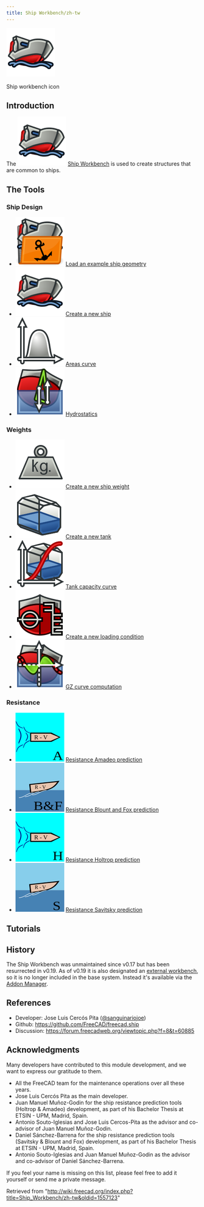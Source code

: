 ```yaml
---
title: Ship Workbench/zh-tw
---
```


![](/src/assets/images/Workbench_Ship.svg)

Ship workbench icon

## Introduction

The ![](/src/assets/images/Workbench_Ship.svg) [Ship Workbench](/Ship_Workbench "Ship Workbench") is used to create structures that are common to ships.

## The Tools

### Ship Design

- ![](/src/assets/images/Ship_LoadExample.svg) [Load an example ship geometry](/Ship_LoadExample "Ship LoadExample")
- ![](/src/assets/images/Ship_CreateShip.svg) [Create a new ship](/Ship_CreateShip "Ship CreateShip")
- ![](/src/assets/images/Ship_AreasCurve.svg) [Areas curve](/Ship_AreasCurve "Ship AreasCurve")
- ![](/src/assets/images/Ship_Hydrostatics.svg) [Hydrostatics](/Ship_Hydrostatics "Ship Hydrostatics")

### Weights

- ![](/src/assets/images/Ship_Weight.svg) [Create a new ship weight](/Ship_Weight "Ship Weight")
- ![](/src/assets/images/Ship_Tank.svg) [Create a new tank](/Ship_Tank "Ship Tank")
- ![](/src/assets/images/Ship_Capacity.svg) [Tank capacity curve](/Ship_Capacity "Ship Capacity")
- ![](/src/assets/images/Ship_LoadCondition.svg) [Create a new loading condition](/Ship_LoadCondition "Ship LoadCondition")
- ![](/src/assets/images/Ship_GZ.svg) [GZ curve computation](/Ship_GZ "Ship GZ")

### Resistance

- ![](/src/assets/images/Ship_ResistanceAmadeo.svg) [Resistance Amadeo prediction](/Ship_ResistanceAmadeo "Ship ResistanceAmadeo")
- ![](/src/assets/images/Ship_ResistanceBlountFox.svg) [Resistance Blount and Fox prediction](/Ship_ResistanceBlountFox "Ship ResistanceBlountFox")
- ![](/src/assets/images/Ship_ResistanceHoltrop.svg) [Resistance Holtrop prediction](/Ship_ResistanceHoltrop "Ship ResistanceHoltrop")
- ![](/src/assets/images/Ship_ResistanceSavitsky.svg) [Resistance Savitsky prediction](/Ship_ResistanceSavitsky "Ship ResistanceSavitsky")

## Tutorials

## History

The Ship Workbench was unmaintained since v0.17 but has been resurrected in v0.19. As of v0.19 it is also designated an [external workbench](/External_workbenches "External workbenches"), so it is no longer included in the base system. Instead it's available via the [Addon Manager](/Std_AddonMgr "Std AddonMgr").

## References

- Developer: Jose Luis Cercós Pita ([@sanguinariojoe](https://github.com/sanguinariojoe))
- Github: <https://github.com/FreeCAD/freecad.ship>
- Discussion: <https://forum.freecadweb.org/viewtopic.php?f=8&t=60885>

## Acknowledgments

Many developers have contributed to this module development, and we want to express our gratitude to them.

- All the FreeCAD team for the maintenance operations over all these years.
- Jose Luis Cercós Pita as the main developer.
- Juan Manuel Muñoz-Godin for the ship resistance prediction tools (Holtrop & Amadeo) development, as part of his Bachelor Thesis at ETSIN - UPM, Madrid, Spain.
- Antonio Souto-Iglesias and Jose Luis Cercos-Pita as the advisor and co-advisor of Juan Manuel Muñoz-Godin.
- Daniel Sánchez-Barrena for the ship resistance prediction tools (Savitsky & Blount and Fox) development, as part of his Bachelor Thesis at ETSIN - UPM, Madrid, Spain.
- Antonio Souto-Iglesias and Juan Manuel Muñoz-Godin as the advisor and co-advisor of Daniel Sánchez-Barrena.

If you feel your name is missing on this list, please feel free to add it yourself or send me a private message.

Retrieved from "<http://wiki.freecad.org/index.php?title=Ship_Workbench/zh-tw&oldid=1557123>"
